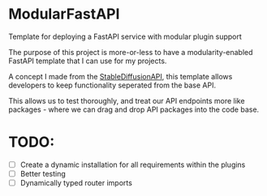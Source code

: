 # ModularFastAPI
Template for deploying a FastAPI service with modular plugin support

The purpose of this project is more-or-less to have a modularity-enabled FastAPI template that I can use for my projects.

A concept I made from the [StableDiffusionAPI](https://github.com/AlexScotland/StableDiffusionAPI), this template allows developers to keep functionality seperated from the base API.

This allows us to test thoroughly, and treat our API endpoints more like packages - where we can drag and drop API packages into the code base.

# TODO:
- [ ] Create a dynamic installation for all requirements within the plugins
- [ ] Better testing
- [ ] Dynamically typed router imports